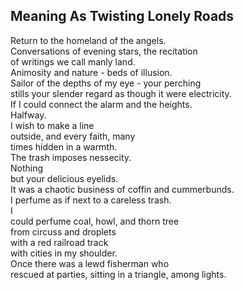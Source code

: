 Meaning As Twisting Lonely Roads
--------------------------------
Return to the homeland of the angels.  
Conversations of evening stars, the recitation  
of writings we call manly land.  
Animosity and nature - beds of illusion.  
Sailor of the depths of my eye - your perching  
stills your slender regard as though it were electricity.  
If I could connect the alarm and the heights.  
Halfway.  
I wish to make a line  
outside, and every faith, many  
times hidden in a warmth.  
The trash imposes nessecity.  
Nothing  
but your delicious eyelids.  
It was a chaotic business of coffin and cummerbunds.  
I perfume as if next to a careless trash.  
I  
could perfume coal, howl, and thorn tree  
from circuss and droplets  
with a red railroad track  
with cities in my shoulder.  
Once there was a lewd fisherman who  
rescued at parties, sitting in a triangle, among lights.  
